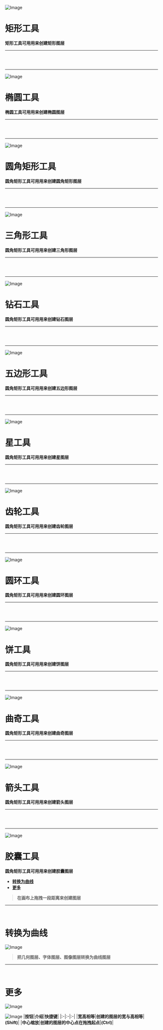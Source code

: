 ﻿![Image](Images/Tools_GeometryRectangleTool.png)
# **矩形工具**
**矩形工具可用用来创建矩形图层**


---

<br/>
<br/> 

---


![Image](Images/Tools_GeometryEllipseTool.png)
# **椭圆工具**
**椭圆工具可用用来创建椭圆图层**


---

<br/>
<br/> 

---


![Image](Images/Tools_GeometryRoundRectTool.png)
# **圆角矩形工具**
**圆角矩形工具可用用来创建圆角矩形图层**


---

<br/>
<br/> 

---


![Image](Images/Tools_GeometryTriangleTool.png)
# **三角形工具**
**圆角矩形工具可用用来创建三角形图层**


---

<br/>
<br/> 

---


![Image](Images/Tools_GeometryDiamondTool.png)
# **钻石工具**
**圆角矩形工具可用用来创建钻石图层**


---

<br/>
<br/> 

---


![Image](Images/Tools_GeometryPentagonTool.png)
# **五边形工具**
**圆角矩形工具可用用来创建五边形图层**


---

<br/>
<br/> 

---


![Image](Images/Tools_GeometryStarTool.png)
# **星工具**
**圆角矩形工具可用用来创建星图层**


---

<br/>
<br/> 

---


![Image](Images/Tools_GeometryCogTool.png)
# **齿轮工具**
**圆角矩形工具可用用来创建齿轮图层**


---

<br/>
<br/> 

---


![Image](Images/Tools_GeometryDountTool.png)
# **圆环工具**
**圆角矩形工具可用用来创建圆环图层**


---

<br/>
<br/> 

---


![Image](Images/Tools_GeometryPieTool.png)
# **饼工具**
**圆角矩形工具可用用来创建饼图层**


---

<br/>
<br/> 

---


![Image](Images/Tools_GeometryCookieTool.png)
# **曲奇工具**
**圆角矩形工具可用用来创建曲奇图层**


---

<br/>
<br/> 

---


![Image](Images/Tools_GeometryArrowTool.png)
# **箭头工具**
**圆角矩形工具可用用来创建箭头图层**


---

<br/>
<br/> 

---


![Image](Images/Tools_GeometryCapsuleTool.png)
# **胶囊工具**
**圆角矩形工具可用用来创建胶囊图层**




- [**转换为曲线**](#转换为曲线)
- [**更多**](#更多)
> **在画布上拖拽一段距离来创建图层**


---
<br/> 

# **转换为曲线**
![Image](Images/Tools_GeometryTool_Convert.jpg)
> **把几何图层、字体图层、图像图层转换为曲线图层**


---
<br/> 

# **更多**
![Image](Images/Tools_GeometryTool_More.jpg)

![Image](Images/Tools_GeometryTool_More_Second.jpg)
|**按钮**|**介绍**|**快捷键**|
|:-|:-|:-|
|**宽高相等**|**创建的图层的宽与高相等**|**(Shift)**|
|**中心缩放**|**创建的图层的中心点在拖拽起点**|**(Ctrl)**|